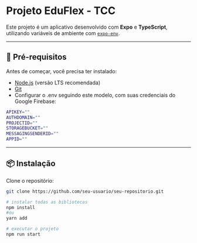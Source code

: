 # Projeto EduFlex - TCC

Este projeto é um aplicativo desenvolvido com **Expo** e **TypeScript**, utilizando variáveis de ambiente com [`expo-env`](https://docs.expo.dev/guides/environment-variables/).

---

## 🚀 Pré-requisitos

Antes de começar, você precisa ter instalado:

- [Node.js](https://nodejs.org/) (versão LTS recomendada)
- [Git](https://git-scm.com/)
- Configurar o .env seguindo este modelo, com suas credenciais do Google Firebase:
```bash
APIKEY=""
AUTHDOMAIN=""
PROJECTID=""
STORAGEBUCKET=""
MESSAGINGSENDERID=""
APPID=""
```

---

## 📦 Instalação

Clone o repositório:
```bash
git clone https://github.com/seu-usuario/seu-repositorio.git

# instalar todas as bibliotecas
npm install
#ou
yarn add

# executar o projeto
npm run start
```
